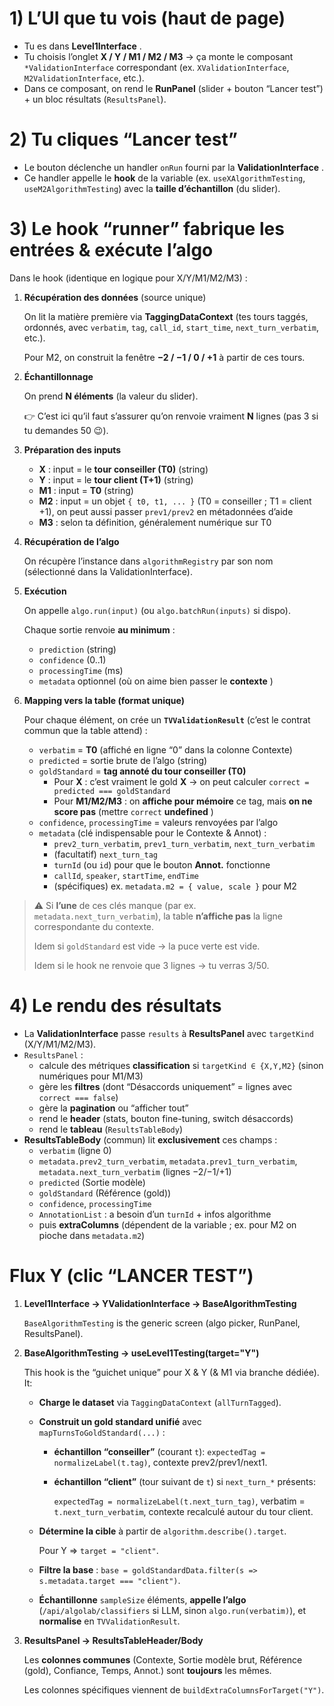 # 1) L’UI que tu vois (haut de page)

- Tu es dans **Level1Interface** .
- Tu choisis l’onglet **X / Y / M1 / M2 / M3** → ça monte le composant `*ValidationInterface` correspondant (ex. `XValidationInterface`, `M2ValidationInterface`, etc.).
- Dans ce composant, on rend le **RunPanel** (slider + bouton “Lancer test”) + un bloc résultats (`ResultsPanel`).

# 2) Tu cliques “Lancer test”

- Le bouton déclenche un handler `onRun` fourni par la **ValidationInterface** .
- Ce handler appelle le **hook** de la variable (ex. `useXAlgorithmTesting`, `useM2AlgorithmTesting`) avec la **taille d’échantillon** (du slider).

# 3) Le hook “runner” fabrique les entrées & exécute l’algo

Dans le hook (identique en logique pour X/Y/M1/M2/M3) :

1. **Récupération des données** (source unique)

   On lit la matière première via **TaggingDataContext** (tes tours taggés, ordonnés, avec `verbatim`, `tag`, `call_id`, `start_time`, `next_turn_verbatim`, etc.).

   Pour M2, on construit la fenêtre **−2 / −1 / 0 / +1** à partir de ces tours.

2. **Échantillonnage**

   On prend **N éléments** (la valeur du slider).

   👉 C’est ici qu’il faut s’assurer qu’on renvoie vraiment **N** lignes (pas 3 si tu demandes 50 😉).

3. **Préparation des inputs**

   - **X** : input = le **tour conseiller (T0)** (string)
   - **Y** : input = le **tour client (T+1)** (string)
   - **M1** : input = **T0** (string)
   - **M2** : input = un objet `{ t0, t1, ... }` (T0 = conseiller ; T1 = client +1), on peut aussi passer `prev1/prev2` en métadonnées d’aide
   - **M3** : selon ta définition, généralement numérique sur T0

4. **Récupération de l’algo**

   On récupère l’instance dans `algorithmRegistry` par son nom (sélectionné dans la ValidationInterface).

5. **Exécution**

   On appelle `algo.run(input)` (ou `algo.batchRun(inputs)` si dispo).

   Chaque sortie renvoie **au minimum** :

   - `prediction` (string)
   - `confidence` (0..1)
   - `processingTime` (ms)
   - `metadata` optionnel (où on aime bien passer le **contexte** )

6. **Mapping vers la table (format unique)**

   Pour chaque élément, on crée un **`TVValidationResult`** (c’est le contrat commun que la table attend) :

   - `verbatim` = **T0** (affiché en ligne “0” dans la colonne Contexte)
   - `predicted` = sortie brute de l’algo (string)
   - `goldStandard` = **tag annoté du tour conseiller (T0)**
     - Pour **X** : c’est vraiment le gold **X** → on peut calculer `correct = predicted === goldStandard`
     - Pour **M1/M2/M3** : on **affiche pour mémoire** ce tag, mais **on ne score pas** (mettre `correct` **undefined** )
   - `confidence`, `processingTime` = valeurs renvoyées par l’algo
   - `metadata` (clé indispensable pour le Contexte & Annot) :
     - `prev2_turn_verbatim`, `prev1_turn_verbatim`, `next_turn_verbatim`
     - (facultatif) `next_turn_tag`
     - `turnId` (ou `id`) pour que le bouton **Annot.** fonctionne
     - `callId`, `speaker`, `startTime`, `endTime`
     - (spécifiques) ex. `metadata.m2 = { value, scale }` pour M2

> ⚠️ Si **l’une** de ces clés manque (par ex. `metadata.next_turn_verbatim`), la table **n’affiche pas** la ligne correspondante du contexte.
>
> Idem si `goldStandard` est vide → la puce verte est vide.
>
> Idem si le hook ne renvoie que 3 lignes → tu verras 3/50.

# 4) Le rendu des résultats

- La **ValidationInterface** passe `results` à **ResultsPanel** avec `targetKind` (X/Y/M1/M2/M3).
- `ResultsPanel` :
  - calcule des métriques **classification** si `targetKind ∈ {X,Y,M2}` (sinon numériques pour M1/M3)
  - gère les **filtres** (dont “Désaccords uniquement” = lignes avec `correct === false`)
  - gère la **pagination** ou “afficher tout”
  - rend le **header** (stats, bouton fine-tuning, switch désaccords)
  - rend le **tableau** (`ResultsTableBody`)
- **ResultsTableBody** (commun) lit **exclusivement** ces champs :
  - `verbatim` (ligne 0)
  - `metadata.prev2_turn_verbatim`, `metadata.prev1_turn_verbatim`, `metadata.next_turn_verbatim` (lignes −2/−1/+1)
  - `predicted` (Sortie modèle)
  - `goldStandard` (Référence (gold))
  - `confidence`, `processingTime`
  - `AnnotationList` : a besoin d’un `turnId` + infos algorithme
  - puis **extraColumns** (dépendent de la variable ; ex. pour M2 on pioche dans `metadata.m2`)

# Flux Y (clic “LANCER TEST”)

1. **Level1Interface → YValidationInterface → BaseAlgorithmTesting**

   `BaseAlgorithmTesting` is the generic screen (algo picker, RunPanel, ResultsPanel).

2. **BaseAlgorithmTesting → useLevel1Testing(target="Y")**

   This hook is the “guichet unique” pour X & Y (& M1 via branche dédiée). It:

   - **Charge le dataset** via `TaggingDataContext` (`allTurnTagged`).
   - **Construit un gold standard unifié** avec `mapTurnsToGoldStandard(...)` :

     - **échantillon “conseiller”** (courant `t`): `expectedTag = normalizeLabel(t.tag)`, contexte prev2/prev1/next1.
     - **échantillon “client”** (tour suivant de `t`) si `next_turn_*` présents:

       `expectedTag = normalizeLabel(t.next_turn_tag)`, verbatim = `t.next_turn_verbatim`, contexte recalculé autour du tour client.

   - **Détermine la cible** à partir de `algorithm.describe().target`.

     Pour Y ⇒ `target = "client"`.

   - **Filtre la base** : `base = goldStandardData.filter(s => s.metadata.target === "client")`.
   - **Échantillonne** `sampleSize` éléments, **appelle l’algo** (`/api/algolab/classifiers` si LLM, sinon `algo.run(verbatim)`), et **normalise** en `TVValidationResult`.

3. **ResultsPanel → ResultsTableHeader/Body**

   Les **colonnes communes** (Contexte, Sortie modèle brut, Référence (gold), Confiance, Temps, Annot.) sont **toujours** les mêmes.

   Les colonnes spécifiques viennent de `buildExtraColumnsForTarget("Y")`.
